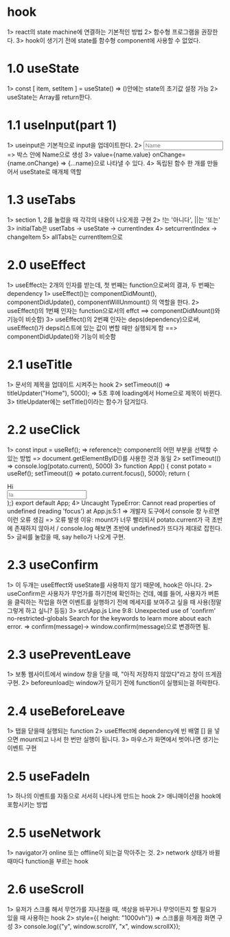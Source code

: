 # hook
1> react의 state machine에 연결하는 기본적인 방법
2> 함수형 프로그램을 권장한다.
3> hook이 생기기 전에 state를 함수형 component에 사용할 수 없었다. 

# 1.0 useState
1>  const [ item, setItem ] = useState()
    => ()안에는 state의 초기값 설정 가능
2> useState는 Array를 return한다.

# 1.1 useInput(part 1)
1> useinput은 기본적으로 input을 업데이트한다.
2> <input placeholder="Name" /> => 박스 안에 Name으로 생성
3> value={name.value} onChange={name.onChange} => {...name}으로 나타낼 수 있다.
4> 독립된 함수 한 개를 만들어서 useState로 매개체 역할

# 1.3 useTabs
1> section 1, 2를 눌렀을 때 각각의 내용이 나오게끔 구현
2> !는 '아니다', ||는 '또는' 
3> initialTab은 usetTabs -> useState -> currentIndex
4> setcurrentIndex -> changeItem
5> allTabs는 currentItem으로

# 2.0 useEffect
1> useEffect는 2개의 인자를 받는데, 첫 번째는 function으로써의 결과, 두 번째는 dependency
1> useEffect()는 componentDidMount(), componentDidUpdate(), componentWillUnmount() 의 역할을 한다.
2> useEffect()의 1번째 인자는 function으로서의 effct ==> componentDidMount()와 기능이 비슷함)
3> useEffect()의 2번쨰 인자는 deps(dependency)으로써, useEffect()가 deps리스트에 있는 값이 변할 때만 실행되게 함 ==> componentDidUpdate()와 기능이 비슷함

# 2.1 useTitle
1> 문서의 제목을 업데이트 시켜주는 hook
2> setTimeout(() => titleUpdater("Home"), 5000);
    => 5초 후에 loading에서 Home으로 제목이 바뀐다.
3> titleUpdater에는 setTitle()이라는 함수가 담겨있다.

# 2.2 useClick
1> const input = useRef();
    => reference는 component의 어떤 부분을 선택할 수 있는 방법
    => document.getElementByID()를 사용한 것과 동일
2> setTimeout(() => console.log(potato.current), 5000)
3> function App() {
    const potato = useRef();
    setTimeout(() => potato.current.focus(), 5000);
    return (
        <div className="App">
            <div>Hi</div>
            <input ref={potato} placeholder="la" />
        </div> );}
   export default App;
4> Uncaught TypeError: Cannot read properties of undefined (reading 'focus') at App.js:5:1
    => 개발자 도구에서 console 창 누르면 이런 오류 생김 
    => 오류 발생 이유: mount가 너무 빨리되서 potato.current가 극 초반에 존재하지 않아서 / console.log 해보면 초반에 undefined가 뜨다가 제대로 잡힌다.
5> 글씨를 눌렀을 때, say hello가 나오게 구현.

# 2.3 useConfirm 
1> 이 두개는 useEffect와 useState를 사용하지 않기 때문에, hook은 아니다.
2> useConfirm은 사용자가 무언가를 하기전에 확인하는 건데, 예를 들어, 사용자가 버튼을 클릭하는 작업을 하면 이벤트를 실행하기 전에 메세지를 보여주고 싶을 때 사용(정말 그렇게 하고 싶니? 등등)
3>  src\App.js
    Line 9:8:  Unexpected use of 'confirm'  no-restricted-globals
    Search for the keywords to learn more about each error.
    => confirm(message)-> window.confirm(message)으로 변경하면 됨.

# 2.3 usePreventLeave
1> 보통 웹사이트에서 window 창을 닫을 때, "아직 저장하지 않았다"라고 창이 뜨게끔 구현.
2> beforeunload는 window가 닫히기 전에 function이 실행되는걸 허락한다.

# 2.4 useBeforeLeave
1> 탭을 닫을때 실행되는 function
2> useEffect에 dependency에 빈 배열 [] 을 넣으면 mount되고 나서 한 번만 실행이 됩니다.
3> 마우스가 화면에서 벗어나면 생기는 이벤트 구현

# 2.5 useFadeIn
1> 하나의 이벤트를 자동으로 서서히 나타나게 만드는 hook
2> 애니매이션을 hook에 포함시키는 방법

# 2.5 useNetwork
1> navigator가 online 또는 offline이 되는걸 막아주는 것.
2> network 상태가 바뀔 때마다 function을 부르는 hook

# 2.6 useScroll
1> 유저가 스크롤 해서 무언가를 지나쳤을 때, 색상을 바꾸거나 무엇이든지 할 필요가 있을 때 사용하는 hook
2> style={{ height: "1000vh"}} => 스크롤을 하게끔 화면 구성
3> console.log({"y", window.scrollY, "x", window.scrollX});